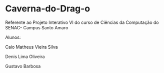 ﻿Caverna-do-Drag-o
=================

Referente ao Projeto Interativo VI do curso de Ciências da Computação do SENAC- Campus Santo Amaro


Alunos:


Caio Matheus Vieira Silva

Denis Lima Oliveira

Gustavo Barbosa
